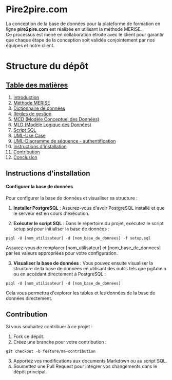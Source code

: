 # Pire2pire.com

La conception de la base de données pour la plateforme de formation en ligne **pire2pire.com** est réalisée en utilisant la méthode MERISE.  
Ce processus est mené en collaboration étroite avec le client pour garantir que chaque étape de la conception soit validée conjointement par nos équipes et notre client.

# Structure du dépôt

## [Table des matières](#table-des-matieres)

1. [Introduction](./doc/Client/Context.md)
2. [Méthode MERISE](./doc/Merise/Merise-acronym.md)
3. [Dictionnaire de données](./doc/Dictionary.md)
4. [Règles de gestion](./doc/Gestion-rules.md)
5. [MCD (Modèle Conceptuel des Données)](./doc/Merise/MCD.md)
6. [MLD (Modèle Logique des Données)](./doc/Merise/MLD.md)
7. [Script SQL](./doc/Merise/SQL.md)
8. [UML-Use Case](./doc/UML/UseCase.md)
9. [UML-Diagramme de séquence - authentification](./doc/UML/Authentification-sequence-diagram.md)
10. [Instructions d'installation](#instructions-dinstallation)
11. [Contribution](#contribution)
12. [Conclusion](./doc/Conclusion.md)

## Instructions d'installation

#### Configurer la base de données

Pour configurer la base de données et visualiser sa structure :

1. **Installer PostgreSQL** : Assurez-vous d'avoir PostgreSQL installé et que le serveur est en cours d'exécution.

2. **Exécuter le script SQL** : Dans le répertoire du projet, exécutez le script setup.sql pour initialiser la base de données :

```
psql -U [nom_utilisateur] -d [nom_base_de_donnees] -f setup.sql
```

Assurez-vous de remplacer [nom_utilisateur] et [nom_base_de_donnees] par les valeurs appropriées pour votre configuration.

3. **Visualiser la base de données** : Vous pouvez ensuite visualiser la structure de la base de données en utilisant des outils tels que pgAdmin ou en accédant directement à PostgreSQL :

```
psql -U [nom_utilisateur] -d [nom_base_de_donnees]
```

Cela vous permettra d'explorer les tables et les données de la base de données directement.

## Contribution

Si vous souhaitez contribuer à ce projet :

1. Fork ce dépôt.
2. Créez une branche pour votre contribution :

```
git checkout -b feature/ma-contribution
```

3. Apportez vos modifications aux documents Markdown ou au script SQL.
4. Soumettez une Pull Request pour intégrer vos changements dans le dépôt principal.
